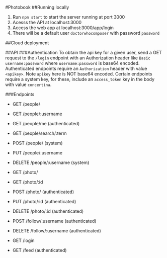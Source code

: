 #Photobook
##Running locally
1. Run `npm start` to start the server running at port 3000
2. Acesss the API at localhost:3000
3. Access the web app at localhost:3000/app/login
4. There will be a default user `doctorwhocomposer` with password `password`

##Cloud deployment


##API
###Authentication
To obtain the api key for a given user, send a GET request to the `/login`
endpoint with an Authorization header like `Basic username:password` where
`username:password` is base64 encoded.
Authenticated endpoints require an `Authorization` header with value `<apikey>`.
Note `apikey` here is NOT base64 encoded.
Certain endpoints require a system key, for these, include an `access_token`
key in the body with value `concertina`.

###Endpoints
- GET /people/
- GET /people/:username
- GET /people/me (authenticated)
- GET /people/search/:term
- POST /people/ (system)
- PUT /people/:username
- DELETE /people/:username (system)


- GET /photo/
- GET /photo/:id
- POST /photo/ (authenticated)
- PUT /photo/:id (authenticated)
- DELETE /photo/:id (authenticated)


- POST /follow/:username (authenticated)
- DELETE /follow/:username (authenticated)


- GET /login
- GET /feed (authenticated)
